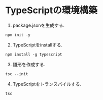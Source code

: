 # TypeScriptの環境構築

1. package.jsonを生成する.
```
npm init -y
```

2. TypeScriptをinstallする.
```
npm install -g typescript
```

3. 雛形を作成する.
```
tsc --init
```

4. TypeScriptをトランスパイルする.
```
tsc
```
